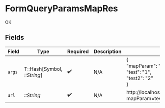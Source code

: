 # FormQueryParamsMapRes

OK


## Fields

| Field                                                                                                      | Type                                                                                                       | Required                                                                                                   | Description                                                                                                | Example                                                                                                    |
| ---------------------------------------------------------------------------------------------------------- | ---------------------------------------------------------------------------------------------------------- | ---------------------------------------------------------------------------------------------------------- | ---------------------------------------------------------------------------------------------------------- | ---------------------------------------------------------------------------------------------------------- |
| `args`                                                                                                     | T::Hash[Symbol, *::String*]                                                                                | :heavy_check_mark:                                                                                         | N/A                                                                                                        | {<br/>"mapParam": "test,value,test2,value2",<br/>"test": "1",<br/>"test2": "2"<br/>}                       |
| `url`                                                                                                      | *::String*                                                                                                 | :heavy_check_mark:                                                                                         | N/A                                                                                                        | http://localhost:35123/anything/queryParams/form/map?mapParam=test%2Cvalue%2Ctest2%2Cvalue2&test=1&test2=2 |